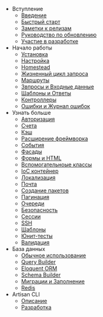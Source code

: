 - Вступление
    - [Введение](/docs/introduction)
    - [Быстрый старт](/docs/quick)
    - [Заметки к релизам](/docs/releases)
    - [Руководство по обновлению](/docs/upgrade)
    - [Участие в разработке](/docs/contributions)
- Начало работы
    - [Установка](/docs/installation)
    - [Настройка](/docs/configuration)
    - [Homestead](/docs/homestead)
    - [Жизненный цикл запроса](/docs/lifecycle)
    - [Маршруты](/docs/routing)
    - [Звпросы и Входные данные](/docs/requests)
    - [Шаблоны и Ответы](/docs/responses)
    - [Контроллеры](/docs/controllers)
    - [Ошибки и Журнал ошибок](/docs/errors)
- Узнать больше
    - [Авторизация](/docs/security)
    - [Счета](/docs/billing)
    - [Кэш](/docs/cache)
    - [Расширение фреймворка](/docs/extending)
    - [События](/docs/events)
    - [Фасады](/docs/facades)
    - [Формы и HTML](/docs/html)
    - [Вспомогательноые классы](/docs/helpers)
    - [IoC контейнер](/docs/ioc)
    - [Локализация](/docs/localization)
    - [Почта](/docs/mail)
    - [Создание пакетов](/docs/packages)
    - [Пагинация](/docs/pagination)
    - [Очереди](/docs/queues)
    - [Безопасность](/docs/security)
    - [Сессии](/docs/session)
    - [SSH](/docs/ssh)
    - [Шаблоны](/docs/templates)
    - [Юнит-тесты](/docs/testing)
    - [Валидация](/docs/validation)
- База данных
    - [Обычное использование](/docs/database)
    - [Query Builder](/docs/queries)
    - [Eloquent ORM](/docs/eloquent)
    - [Schema Builder](/docs/schema)
    - [Миграции и Заполнение](/docs/migrations)
    - [Redis](/docs/redis)
- Artisan CLI
    - [Описание](/docs/artisan)
    - [Разработка](/docs/commands)